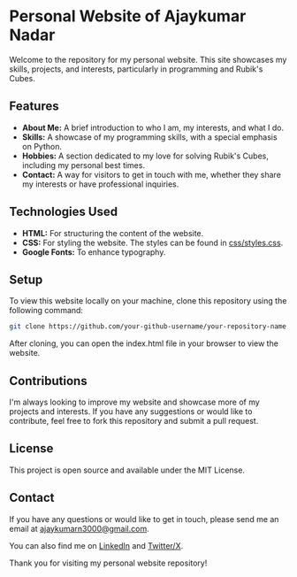 # Personal Website of Ajaykumar Nadar

Welcome to the repository for my personal website. This site showcases my skills, projects, and interests, particularly in programming and Rubik's Cubes.

## Features

- **About Me:** A brief introduction to who I am, my interests, and what I do.
- **Skills:** A showcase of my programming skills, with a special emphasis on Python.
- **Hobbies:** A section dedicated to my love for solving Rubik's Cubes, including my personal best times.
- **Contact:** A way for visitors to get in touch with me, whether they share my interests or have professional inquiries.

## Technologies Used

- **HTML:** For structuring the content of the website.
- **CSS:** For styling the website. The styles can be found in [css/styles.css](css/styles.css).
- **Google Fonts:** To enhance typography.

## Setup

To view this website locally on your machine, clone this repository using the following command:

```sh
git clone https://github.com/your-github-username/your-repository-name.git
```
After cloning, you can open the index.html file in your browser to view the website.

## Contributions
I'm always looking to improve my website and showcase more of my projects and interests. If you have any suggestions or would like to contribute, feel free to fork this repository and submit a pull request.

## License
This project is open source and available under the MIT License.

## Contact
If you have any questions or would like to get in touch, please send me an email at ajaykumarn3000@gmail.com.

You can also find me on [LinkedIn](https://www.linkedin.com/in/ajaykumarn3000/) and [Twitter/X](https://x.com/ajaykumarn3000).

Thank you for visiting my personal website repository!